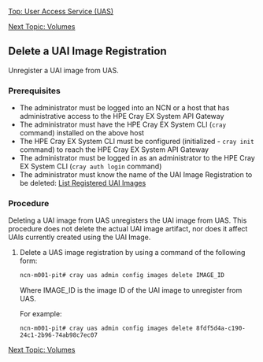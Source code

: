 [Top: User Access Service (UAS)](User_Access_Service_UAS.md)

[Next Topic: Volumes](Volumes.md)

## Delete a UAI Image Registration

Unregister a UAI image from UAS.

### Prerequisites

* The administrator must be logged into an NCN or a host that has administrative access to the HPE Cray EX System API Gateway
* The administrator must have the HPE Cray EX System CLI (`cray` command) installed on the above host
* The HPE Cray EX System CLI must be configured (initialized - `cray init` command) to reach the HPE Cray EX System API Gateway
* The administrator must be logged in as an administrator to the HPE Cray EX System CLI (`cray auth login` command)
* The administrator must know the name of the UAI Image Registration to be deleted: [List Registered UAI Images](List_Registered_UAI_Images.md)

### Procedure

Deleting a UAI image from UAS unregisters the UAI image from UAS. This procedure does not delete the actual UAI image artifact, nor does it affect UAIs currently created using the UAI Image.

1.  Delete a UAS image registration by using a command of the following form:

    ```bash
    ncn-m001-pit# cray uas admin config images delete IMAGE_ID
    ```

    Where IMAGE\_ID is the image ID of the UAI image to unregister from UAS.

    For example:

    ```
    ncn-m001-pit# cray uas admin config images delete 8fdf5d4a-c190-24c1-2b96-74ab98c7ec07
    ```

[Next Topic: Volumes](Volumes.md)
